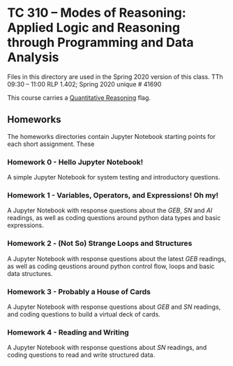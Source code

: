 # TC 310 – Modes of Reasoning: Applied Logic and Reasoning through Programming and Data Analysis 

Files in this directory are used in the Spring 2020 version of this class.
TTh 09:30 – 11:00  RLP 1.402; Spring 2020 unique # 41690

This course carries a [Quantitative Reasoning][1] flag.

## Homeworks

The homeworks directories contain Jupyter Notebook starting points for 
each short assignment. These 

### Homework 0 - Hello Jupyter Notebook!

A simple Jupyter Notebook for system testing and introductory questions.

### Homework 1 - Variables, Operators, and Expressions! Oh my!

A Jupyter Notebook with response questions about the *GEB*, *SN* and *AI* readings, 
as well as coding questions around python data types and basic expressions.

### Homework 2 - (Not So) Strange Loops and Structures

A Jupyter Notebook with response questions about the latest *GEB* readings,
as well as coding qeustions around python control flow, loops and basic data structures.

### Homework 3 - Probably a House of Cards

A Jupyter Notebook with response questions about *GEB* and *SN* readings, 
and coding questions to build a virtual deck of cards.

### Homework 4 - Reading and Writing

A Jupyter Notebook with response questions about *SN* readings, 
and coding questions to read and write structured data.

[1]: https://ugs.utexas.edu/flags/students/about/quantitative-reasoning



